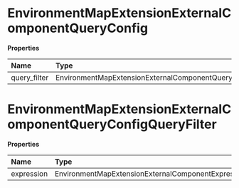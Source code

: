 # EnvironmentMapExtensionExternalComponentQueryConfig

**Properties**

| Name         | Type                                                           | Required | Description |
| :----------- | :------------------------------------------------------------- | :------- | :---------- |
| query_filter | EnvironmentMapExtensionExternalComponentQueryConfigQueryFilter | ✅       |             |

# EnvironmentMapExtensionExternalComponentQueryConfigQueryFilter

**Properties**

| Name       | Type                                               | Required | Description |
| :--------- | :------------------------------------------------- | :------- | :---------- |
| expression | EnvironmentMapExtensionExternalComponentExpression | ✅       |             |

